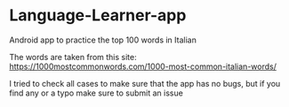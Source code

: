 # Language-Learner-app
Android app to practice the top 100 words in Italian

The words are taken from this site:
https://1000mostcommonwords.com/1000-most-common-italian-words/

I tried to check all cases to make sure that the app has no bugs, but if you find any or a typo make sure to submit an issue
